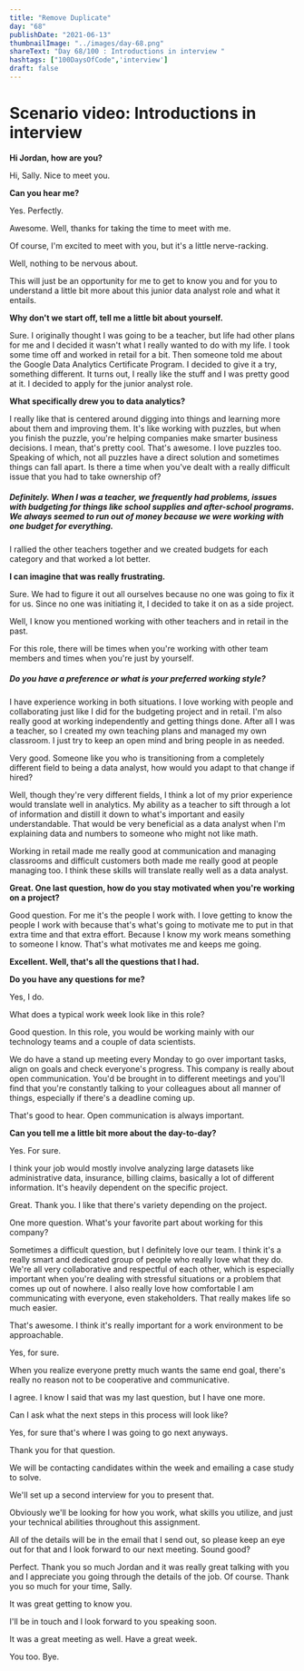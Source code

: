 ```yaml
---
title: "Remove Duplicate"
day: "68"
publishDate: "2021-06-13"
thumbnailImage: "../images/day-68.png"
shareText: "Day 68/100 : Introductions in interview "
hashtags: ["100DaysOfCode",'interview']
draft: false
---
```


# Scenario video: Introductions in interview



**Hi Jordan, how are you?** 

Hi, Sally. Nice to meet you. 

**Can you hear me?** 

Yes. Perfectly. 

Awesome. Well, thanks for taking the time to meet with me. 

Of course, I'm excited to meet with you,  but it's a little nerve-racking. 

Well, nothing to be nervous about. 

This will just be an opportunity for me to get to know you and for you to understand a little bit more about  this junior data analyst role and what it entails. 

**Why don't we start off, tell me a little bit about yourself.** 

Sure. I originally thought I was going to be a teacher, but life had other plans for me and I decided it wasn't what I really wanted to do with my life. I took some time off and worked in retail for a bit.  Then someone told me about  the Google Data Analytics Certificate Program. I decided to give it a try, something different.  It turns out, I really  like the stuff and I was pretty good at it.  I decided to apply for the junior analyst role. 

**What specifically drew you to data analytics?** 

I really like that is centered around digging  into things and learning more  about them and improving them.  It's like working with puzzles, but when you finish the puzzle,  you're helping companies make smarter business decisions. I mean, that's pretty cool.  That's awesome. I love puzzles too.  Speaking of which, not all puzzles have  a direct solution and sometimes things can fall apart.  Is there a time when you've dealt with  a really difficult issue  that you had to take ownership of? 

##### Definitely. When I was a teacher, we frequently had problems, issues with  budgeting for things like  school supplies and after-school programs. We always seemed to run out of money because we were working with one budget for everything. 

I rallied the other teachers together and we created budgets for each category and that worked a lot better. 

**I can imagine that was really frustrating.** 

Sure. We had to figure it out all ourselves because no one was going to fix it for us.  Since no one was initiating it, I decided to take it on as a side project. 

Well, I know you mentioned working with other teachers and in retail in the past. 

For this role, there will be times when you're working with other team members and times when you're just by yourself. 

##### Do you have a preference or what is your preferred working style? 

I have experience working in both situations. I love working with people and collaborating just  like I did for the budgeting project and in retail.  I'm also really good at working independently and getting  things done. After all I was a teacher, so I created my own teaching plans  and managed my own classroom.  I just try to keep an open mind and bring people in as needed. 

Very good. Someone like you who is transitioning from a completely different field to being a data analyst, how would you adapt to that change if hired? 

Well, though they're very different fields, I think a lot of my prior experience would translate well in analytics.  My ability as a teacher to sift through a lot of information and  distill it down to what's  important and easily understandable.  That would be very beneficial as a data analyst  when I'm explaining data and numbers to someone who might not like math. 

Working in retail made me really good at communication and managing classrooms and difficult customers  both made me really good at people managing too. I think these skills will translate really well as a data analyst. 

**Great. One last question, how do you stay motivated when you're working on a project?** 

Good question. For me it's the people I work with. I love getting to know the people I work with because that's what's going to motivate me to put in that extra time and that extra effort.  Because I know my work means something to someone I know. That's what motivates me and keeps me going. 

**Excellent. Well, that's all the questions that I had.** 

**Do you have any questions for me?** 

Yes, I do. 

What does a typical work week look like in this role? 

Good question. In this role, you would be working mainly with  our technology teams and a couple of data scientists. 

We do have a stand up meeting every Monday to go over important tasks, align on goals and check everyone's progress. This company is really about open communication. You'd be brought in to different meetings and you'll find that you're constantly talking to your colleagues  about all manner of things, especially if there's a deadline coming up. 

That's good to hear. Open communication is always important. 

**Can you tell me a little bit more about the day-to-day?** 

Yes. For sure. 

I think your job would mostly involve analyzing large datasets like administrative data, insurance,  billing claims, basically a lot of different information.  It's heavily dependent on the specific project. 

Great. Thank you. I like that  there's variety depending on the project. 

One more question. What's your favorite part about working for this company? 

Sometimes a difficult question, but I definitely love our team. I think it's a really smart and dedicated group  of people who really love what they do. We're all very collaborative and respectful of each other,  which is especially important when you're dealing with stressful situations or a problem that comes up out of nowhere.  I also really love how comfortable I am communicating with everyone, even stakeholders. That really makes life so much easier. 

That's awesome. I think it's really important for a work environment to be approachable. 

Yes, for sure. 

When you realize everyone pretty much wants the same end goal, there's really no reason not to be cooperative and communicative. 

I agree. I know I said that was my last question, but I have one more. 

Can I ask what the next steps in this process will look like? 

Yes, for sure that's where I was going to go next anyways. 

Thank you for that question. 

We will be contacting candidates within the week and emailing a case study to solve. 

We'll set up a second interview for you to present that. 

Obviously we'll be looking for how you work,  what skills you utilize, and just your technical abilities throughout this assignment. 

All of the details will be in the email that I send out, so please keep an eye out for that and I look forward to our next meeting. Sound good? 

Perfect. Thank you so much Jordan and it was really great talking with you and I appreciate you going through the details of the job. Of course. Thank you so much for your time, Sally. 

It was great getting to know you. 

I'll be in touch and I look forward to you speaking soon. 

It was a great meeting as well. Have a great week. 

You too. Bye. 